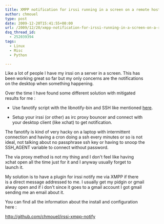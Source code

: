 ```yaml
---
title: XMPP notification for irssi running in a screen on a remote host
author: chmouel
type: post
date: 2009-12-20T15:41:55+00:00
url: /2009/12/20/xmpp-notification-for-irssi-running-in-a-screen-on-a-remote-host/
dsq_thread_id:
  - 252039394
tags:
  - Linux
  - Misc
  - Python

---
```

Like a lot of people I have my irssi on a server in a screen. This has  
been working great so far but my only concerns are the notifications  
on the desktop when something happening.

Over the time I have found some different solution with mitigated  
results for me :

- Use fanotify script with the libnotify-bin and SSH like mentioned [here][1].

- Setup your irssi (or other) as irc proxy bouncer and connect with  
your desktop client (like xchat) to get notification. 

The fanotify is kind of very hacky on a laptop with intermittent  
connection and having a cron doing a ssh every minutes or so is not  
ideal, not talking about no passphrase ssh key or having to snoop the  
SSH_AGENT variable to connect without password.

The via proxy method is not my thing and I don't feel like having  
xchat open all the time just for it and I anyway usually forget to  
launch it.

My solution is to have a plugin for irssi notify me via XMPP if there  
is a direct message addressed to me. I usually get my pidgin or gmail  
alway open and if i don't since it goes to a gmail account I got gmail  
sending me an email about it.

You can find all the information about the install and configuration  
here :

[http://github.com/chmouel/irssi-xmpp-notify  
][2]

 [1]: http://thorstenl.blogspot.com/2007/01/thls-irssi-notification-script.html
 [2]: http://github.com/chmouel/irssi-xmpp-notify